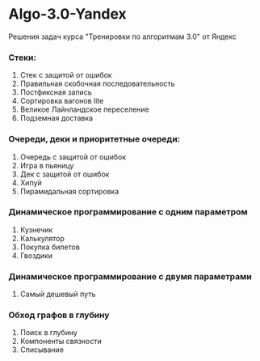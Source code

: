 # Algo-3.0-Yandex
Решения задач курса "Тренировки по алгоритмам 3.0" от Яндекс
### Стеки:
1. Стек с защитой от ошибок
2. Правильная скобочная последовательность
3. Постфиксная запись
4. Сортировка вагонов lite
5. Великое Лайнландское переселение
6. Подземная доставка
### Очереди, деки и приоритетные очереди:
1. Очередь с защитой от ошибок
2. Игра в пьяницу
3. Дек с защитой от ошибок
4. Хипуй
5. Пирамидальная сортировка
###	Динамическое программирование с одним параметром
1. Кузнечик
2. Калькулятор
3. Покупка билетов
4. Гвоздики
### Динамическое программирование с двумя параметрами
1. Самый дешевый путь
### Обход графов в глубину
1. Поиск в глубину
2. Компоненты связности
3. Списывание
